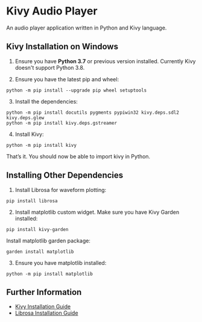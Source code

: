 # Kivy Audio Player

An audio player application written in Python and Kivy language.
 
## Kivy Installation on Windows

1. Ensure you have **Python 3.7** or previous version installed. Currently Kivy doesn't support Python 3.8.

2. Ensure you have the latest pip and wheel:

```
python -m pip install --upgrade pip wheel setuptools
```
3. Install the dependencies: 

```
python -m pip install docutils pygments pypiwin32 kivy.deps.sdl2 kivy.deps.glew
python -m pip install kivy.deps.gstreamer
```
4. Install Kivy:

```
python -m pip install kivy
```

That’s it. You should now be able to import kivy in Python.

## Installing Other Dependencies

1. Install Librosa for waveform plotting:

```
pip install librosa
```

2. Install matplotlib custom widget. 
Make sure you have Kivy Garden installed: 

```
pip install kivy-garden
```
Install matplotlib garden package:
```
garden install matplotlib
```
3. Ensure you have matplotlib installed:
```
python -m pip install matplotlib
```
## Further Information
* [Kivy Installation Guide](https://kivy.org/doc/stable-1.10.1/installation/installation-windows.html#installation-windows)
* [Librosa Installation Guide](https://librosa.github.io/librosa/install.html)
